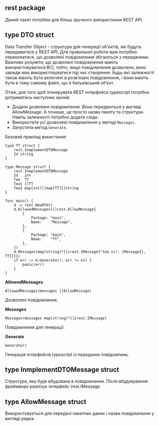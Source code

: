 ## rest package
Даний пакет потрібен для більш зручного використання REST API.

## type DTO struct
Data Transfer Object - cтруктура для генерації об'єктів, які будуть передаватися у REST API.
Для правильної роботи вам потрібно переконатися, що дозволені повідомлення збігаються з переданими.
Важливо розуміти, що дозволені повідомлення мають використовуватися ВСІ, тобто, якщо повідомлення дозволено, воно завжди має використовуватися під час створення.
Будь-які залежності також мають бути включені в розв’язані повідомлення, і вони мають бути в тому самому файлі, що й батьківський об’єкт.

Отже, для того щоб згенерувати REST інтерфейси typescript потрібно дотриматись наступних кроків:
* Додати дозволені повідомлення. Вони передаються у вигляді AllowMessage. А точніше, це просто назва пакету та структури. Навіть залежності потрібно додати сюди.
* Використати усі дозволені повідомлення у методі `Messages`.
* Запустити метод `Generate`.

Базовий приклад викистання:
```
type TT struct {
	rest.InmplementDTOMessage
	Id string
}

type Message struct {
	rest.InmplementDTOMessage
	Id   int
	Tee  TT
	Tee1 []TT
	Tee2 map[int][]map[TT][]string
}

func main() {
	d := rest.NewDTO()
	d.AllowedMessages([]rest.AllowMessage{
		{
			Package: "main",
			Name:    "Message",
		},
		{
			Package: "main",
			Name:    "TT",
		},
	})
	d.Messages(map[string]*[]irest.IMessage{"tee.ts": {Message{}, TT{}}})
	if err := d.Generate(); err != nil {
		panic(err)
	}
}
```

__AllowedMessages__
```
AllowedMessages(messages []AllowMessage)
```
Дозволені повідомлення.

__Messages__
```
Messages(messages map[string]*[]irest.IMessage)
```
Повідомлення для генерації.

__Generate__
```
Generate()
```
Генерація інтерфейсів typescript із переданих повідомлень.

## type InmplementDTOMessage struct
Cтруктура, яка буде вбудована в повідомлення.
Після вбудовування фреймворк реалізує інтерфейс irest.IMessage.

## type AllowMessage struct
Використовується для передачі пакетних даних і назви повідомлення у вигляді рядка.